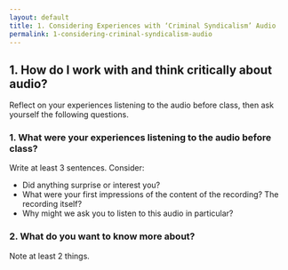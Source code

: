 ```yaml
---
layout: default
title: 1. Considering Experiences with ‘Criminal Syndicalism’ Audio
permalink: 1-considering-criminal-syndicalism-audio
---
```

<!-- Add an essay or interpretive material below this line,
using HTML or markdown.  Do not modify this file above this line -->
## 1. How do I work with and think critically about audio?

Reflect on your experiences listening to the audio before class, then ask yourself the following questions.

### 1. What were your experiences listening to the audio before class? 
Write at least 3 sentences. Consider:
- Did anything surprise or interest you? 
- What were your first impressions of the content of the recording? The recording itself? 
- Why might we ask you to listen to this audio in particular?

### 2. What do you want to know more about?
Note at least 2 things.
